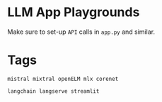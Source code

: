 # LLM App Playgrounds

Make sure to set-up `API` calls in `app.py` and similar.

# Tags

	mistral mixtral openELM mlx corenet
	
	langchain langserve streamlit

